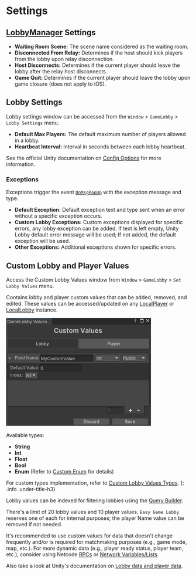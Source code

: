 # Settings

## [LobbyManager](../managing-lobbies/lobby-manager.md) Settings

- **Waiting Room Scene:** The scene name considered as the waiting room.
- **Disconnected From Relay:** Determines if the host should kick players from the lobby upon relay disconnection.
- **Host Disconnects:** Determines if the current player should leave the lobby after the relay host disconnects.
- **Game Quit:** Determines if the current player should leave the lobby upon game closure (does not apply to iOS).

## Lobby Settings

Lobby settings window can be accessed from the `Window` > `GameLobby` > `Lobby Settings` menu.

- **Default Max Players:** The default maximum number of players allowed in a lobby.
- **Heartbeat Interval:** Interval in seconds between each lobby heartbeat.

See the official Unity documentation on [Config Options](https://docs.unity.com/ugs/en-us/manual/lobby/manual/config-options) for more information.

### Exceptions

Exceptions trigger the event [`OnMsgPopUp`](../managing-lobbies/lobby-manager.md#onmsgpopup) with the exception message and type.

- **Default Exception:** Default exception text and type sent when an error without a specific exception occurs.
- **Custom Lobby Exceptions:** Custom exceptions displayed for specific errors, any lobby exception can be added. If text is left empty, Unity Lobby default error message will be used; If not added, the default exception will be used.
- **Other Exceptions:** Additional exceptions shown for specific errors.

## Custom Lobby and Player Values

Access the Custom Lobby Values window from `Window` > `GameLobby` > `Set Lobby Values` menu.

Contains lobby and player custom values that can be added, removed, and edited. These values can be accessed/updated on any [LocalPlayer](../managing-lobbies/local-player.md) or [LocalLobby](../managing-lobbies/local-lobby.md) instance.

![Custom Lobby Values Window](../imgs/custom-values-window.png)

Available types:

- **String**
- **Int**
- **Float**
- **Bool**
- **Enum** (Refer to [Custom Enum](../others/custom-enums.md) for details)

For custom types implementation, refer to [Custom Lobby Values Types](../others/custom-value-types.md).
{: .info .under-title-h3}

Lobby values can be indexed for filtering lobbies using the [Query Builder](../managing-lobbies/filtering-lobbies/query-builder.md).

There's a limit of 20 lobby values and 10 player values. `Easy Game Lobby` reserves one of each for internal purposes; the player Name value can be removed if not needed.

It's recommended to use custom values for data that doesn't change frequently and/or is required for matchmaking purposes (e.g., game mode, map, etc.). For more dynamic data (e.g., player ready status, player team, etc.), consider using Netcode [RPCs](https://docs-multiplayer.unity3d.com/netcode/current/advanced-topics/messaging-system/) or [Network Variables/Lists](https://docs-multiplayer.unity3d.com/netcode/current/basics/networkvariable/index.html).

Also take a look at Unity's documentation on [Lobby data and player data](https://docs.unity.com/ugs/en-us/manual/lobby/manual/lobby-data-and-player-data).
